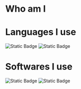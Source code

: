 # Who am I
# Languages I use
<img alt="Static Badge" src="https://img.shields.io/badge/C%23-purple?logo=sharp&logoColor=white&logoSize=auto"> <img alt="Static Badge" src="https://img.shields.io/badge/Python-yellow?logo=python&logoSize=auto">
# Softwares I use
<img alt="Static Badge" src="https://img.shields.io/badge/Unity-black?logo=unity&logoColor=white&logoSize=auto"> <img alt="Static Badge" src="https://img.shields.io/badge/Android_Studio-lightgreen?logo=androidstudio&logoColor=white&logoSize=auto">





